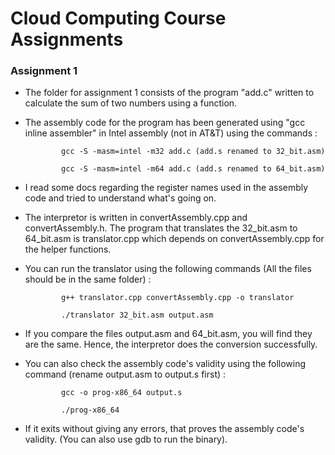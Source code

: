 # Cloud Computing Course Assignments

### Assignment 1
* The folder for assignment 1 consists of the program "add.c" written to calculate the sum of two numbers using a function.
* The assembly code for the program has been generated using "gcc inline assembler" in Intel assembly (not in AT&T) using the commands :

              gcc -S -masm=intel -m32 add.c (add.s renamed to 32_bit.asm)

              gcc -S -masm=intel -m64 add.c (add.s renamed to 64_bit.asm)
              
* I read some docs regarding the register names used in the assembly code and tried to understand what's going on.
* The interpretor is written in convertAssembly.cpp and convertAssembly.h. The program that translates the 32_bit.asm to 64_bit.asm is translator.cpp which depends on convertAssembly.cpp for the helper functions.
* You can run the translator using the following commands (All the files should be in the same folder) :

              g++ translator.cpp convertAssembly.cpp -o translator

              ./translator 32_bit.asm output.asm

* If you compare the files output.asm and 64_bit.asm, you will find they are the same. Hence, the interpretor does the conversion successfully.
* You can also check the assembly code's validity using the following command (rename output.asm to output.s first) :

              gcc -o prog-x86_64 output.s

              ./prog-x86_64

* If it exits without giving any errors, that proves the assembly code's validity. (You can also use gdb to run the binary).
